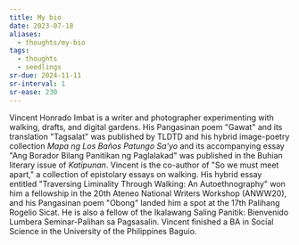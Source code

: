 ```yaml
---
title: My bio
date: 2023-07-18
aliases:
  - thoughts/my-bio
tags:
  - thoughts
  - seedlings
sr-due: 2024-11-11
sr-interval: 1
sr-ease: 230
---
```

Vincent Honrado Imbat is a writer and photographer experimenting with walking, drafts, and digital gardens. His Pangasinan poem "Gawat" and its translation "Tagsalat" was published by TLDTD and his hybrid image-poetry collection *Mapa ng Los Baños Patungo Sa'yo* and its accompanying essay "Ang Borador Bilang Panitikan ng Paglalakad" was published in the Buhian literary issue of *Katipunan*. Vincent is the co-author of "So we must meet apart," a collection of epistolary essays on walking. His hybrid essay entitled "Traversing Liminality Through Walking: An Autoethnography" won him a fellowship in the 20th Ateneo National Writers Workshop (ANWW20), and his Pangasinan poem "Obong" landed him a spot at the 17th Palihang Rogelio Sicat. He is also a fellow of the Ikalawang Saling Panitik: Bienvenido Lumbera Seminar-Palihan sa Pagsasalin. Vincent finished a BA in Social Science in the University of the Philippines Baguio.